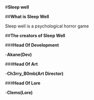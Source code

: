 #**Sleep well**

##**What is Sleep Well**

Sleep well is a psychological horror game

##**The creators of Sleep Well**

###**Head Of Development**

-**Akane(Dev)**

###**Head Of Art**

-**Ch3rry_B0mb(Art Director)**

###**Head Of Lore**

-**Clems(Lore)**
